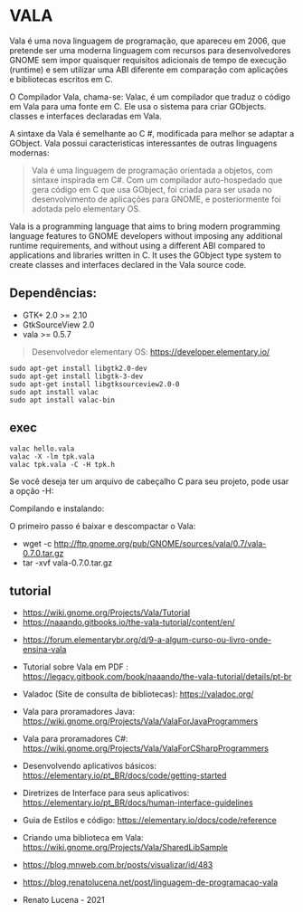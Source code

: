 # VALA

Vala é uma nova linguagem de programação, que apareceu em 2006, que pretende ser uma moderna linguagem com recursos para desenvolvedores GNOME sem impor quaisquer requisitos adicionais de tempo de execução (runtime) e sem utilizar uma ABI diferente em comparação com aplicações e bibliotecas escritos em C.

O Compilador Vala, chama-se: Valac, é um compilador que traduz o código em Vala para uma  fonte em C.  Ele usa o sistema para criar GObjects. classes e interfaces declaradas em Vala.

A sintaxe da Vala é semelhante ao C #, modificada para melhor se adaptar a GObject. Vala possui caracteristicas interessantes de outras linguagens modernas:

> Vala é uma linguagem de programação orientada a objetos, com sintaxe inspirada em C#. Com um compilador auto-hospedado que gera código em C que usa GObject, foi criada para ser usada no desenvolvimento de aplicações para GNOME, e posteriormente foi adotada pelo elementary OS.

Vala is a programming language that aims to bring modern programming language features to GNOME developers without imposing any additional runtime requirements, and without using a different ABI compared to applications and libraries written in C. It uses the GObject type system to create classes and interfaces declared in the Vala source code.

## Dependências:

- GTK+ 2.0 >= 2.10
- GtkSourceView 2.0
- vala >= 0.5.7

> Desenvolvedor elementary OS: https://developer.elementary.io/


```
sudo apt-get install libgtk2.0-dev
sudo apt-get install libgtk-3-dev
sudo apt-get install libgtksourceview2.0-0
sudo apt install valac
sudo apt install valac-bin
```
## exec

```
valac hello.vala
valac -X -lm tpk.vala
valac tpk.vala -C -H tpk.h
```

Se você deseja ter um arquivo de cabeçalho C para seu projeto, pode usar a opção -H:

Compilando e instalando:

O primeiro passo é baixar e descompactar o Vala:

- wget -c http://ftp.gnome.org/pub/GNOME/sources/vala/0.7/vala-0.7.0.tar.gz
- tar -xvf vala-0.7.0.tar.gz
 
## tutorial
* https://wiki.gnome.org/Projects/Vala/Tutorial
* https://naaando.gitbooks.io/the-vala-tutorial/content/en/
 
- https://forum.elementarybr.org/d/9-a-algum-curso-ou-livro-onde-ensina-vala
- Tutorial sobre Vala em PDF : https://legacy.gitbook.com/book/naaando/the-vala-tutorial/details/pt-br
- Valadoc (Site de consulta de bibliotecas): https://valadoc.org/
- Vala para proramadores Java: https://wiki.gnome.org/Projects/Vala/ValaForJavaProgrammers
- Vala para proramadores C#: https://wiki.gnome.org/Projects/Vala/ValaForCSharpProgrammers
- Desenvolvendo aplicativos básicos: https://elementary.io/pt_BR/docs/code/getting-started
- Diretrizes de Interface para seus aplicativos: https://elementary.io/pt_BR/docs/human-interface-guidelines
- Guia de Estilos e código: https://elementary.io/docs/code/reference
- Criando uma biblioteca em Vala: https://wiki.gnome.org/Projects/Vala/SharedLibSample
- https://blog.mnweb.com.br/posts/visualizar/id/483
- https://blog.renatolucena.net/post/linguagem-de-programacao-vala

 
 - Renato Lucena - 2021
